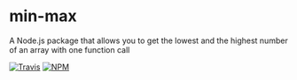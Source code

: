 # min-max
A Node.js package that allows you to get the lowest and the highest number of an array with one function call

[![Travis](https://img.shields.io/travis/Xstoudi/min-max.svg)]()
[![NPM](https://img.shields.io/npm/Xstoudi/min-max.svg)]()